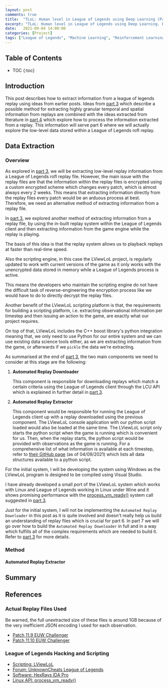 ```yaml
---
layout: post
comments: true
title:  "TLoL: Human level in League of Legends using Deep Learning (Part 5 - Data Extraction)"
excerpt: "TLoL: Human level in League of Legends using Deep Learning. Existing solutions, problem analysis, initial ideas, data exploration, visualisation, intuition and possible solutions."
date:   2021-09-04 14:00:00
categories: [Project]
tags: ["League of Legends", "Machine Learning", "Reinforcement Learning", "TLoL", "Data Extraction", "Data Exploration"]
---
```


## Table of Contents

* TOC
{:toc}

## Introduction

This post describes how to extract information from a league of legends replay
using ideas from earlier posts. Ideas from [part 3](https://miscellaneousstuff.github.io/project/2021/09/03/tlol-part-3-initial-ideas.html) which describe a possible method
for extracting highly granular temporal and spatial information from replays are combined
with the ideas extracted from literature in
[part 4](https://miscellaneousstuff.github.io/project/2021/09/04/tlol-part-4-exploring-the-literature.html) which explore how to process the information
extracted from a replay. This information will serve part 6 where we will actually
explore the low-level data stored within a League of Legends rofl replay.

## Data Extraction

### Overview

As explored in [part 3](https://miscellaneousstuff.github.io/project/2021/09/03/tlol-part-3-initial-ideas.html), we will be extracting low-level replay information
from a League of Legends rofl replay file. However, the main issue with the replay
files are that the information within the replay files is encrypted using a custom
encrypted scheme which changes every patch, which is almost always every 2 weeks.
This means that extracting information directly from the replay files every patch
would be an arduous process at best. Therefore, we need an alternative method of
extracting information from a replay file.

In [part 3](https://miscellaneousstuff.github.io/project/2021/09/03/tlol-part-3-initial-ideas.html), we explored another method of extracting information from a replay file, by
using the in-built replay system within the League of Legends client and then
extracting information from the game engine while the replay is playing.

The basis of this idea is that the replay system allows us to playback replays
at faster than real-time speed.

Also the scripting engine, in this case the LViewLoL project,
is regularly updated to work with current versions of the game as it only works
with the unencrypted data stored in memory while a League of Legends process is
active.

This means the developers who maintain the scripting engine do not have
the difficult task of reverse-engineering the encryption process like we would
have to do to directly decrypt the replay files.

Another benefit of the LViewLoL
scripting platform is that, the requirements for building a scripting platform,
i.e. extracting observational information per timestep and then issuing an
action to the game, are exactly what our project requires.

On top of that,
LViewLoL includes the C++ boost library's python integration meaning that, we
only need to use Python for our entire system and we can use existing data science
tools either, as we are extracting information from the game, or afterwards if
we `pickle` the data we're extracting.

As summarised at the end of [part 3](https://miscellaneousstuff.github.io/project/2021/09/03/tlol-part-3-initial-ideas.html), the two main components we need to consider at this
stage are the following:

1. **Automated Replay Downloader**

    This component is responsible for downloading replays which match a certain
    criteria using the League of Legends client through the LCU API which
    is explained in further detail in [part 3](https://miscellaneousstuff.github.io/project/2021/09/03/tlol-part-3-initial-ideas.html).

2. **Automated Replay Extractor**

    This component would be responsible for running the League of Legends
    client up with a replay downloaded using the previous component. The LViewLoL
    console application with our python script loaded would also be loaded at
    the same time. The LViewLoL script only starts the python script when the
    game is running which is convenient for us. Then, when the replay starts,
    the python script would be provided with observations as the game is running.
    For a comprehensive list of what information is available at each timestep,
    refer to [their GitHub page](https://github.com/orkido/LViewLoL/blob/dd699d52be34c36ecf65117a1c27463e91d60334/LView/PyStructs.h) (as of 04/09/2021)
    which lists all data structures available to a python script.

For the initial system, I will be developing the system using Windows as the
LViewLoL program is designed to be compiled using Visual Studio.

I have already developed a small port of the
LViewLoL system which works with Linux and League of Legends working in Linux under Wine
and it shows promising performance with the [process_vm_readv()](https://man7.org/linux/man-pages/man2/process_vm_readv.2.html) system call suggested in [part 3](https://miscellaneousstuff.github.io/project/2021/09/03/tlol-part-3-initial-ideas.html).

Just for the initial system, I will not be implementing the `Automated Replay Downloader`
in this post as it is quite involved and doesn't really help us build an understanding
of replay files which is crucial for part 6. In part 7 we will go over how to build
the `Automated Replay Downloader` in full and in a way which fulfills all of the complex
requirements which are needed to build it. Refer to [part 3](https://miscellaneousstuff.github.io/project/2021/09/03/tlol-part-3-initial-ideas.html) for more details.

### Method

#### Automated Replay Extractor



## Summary



## References

### Actual Replay Files Used

Be warned, the full unextracted size of these files is around 1GB because of the
very inefficient JSON encoding I used for each observation.
- [Patch 11.9 EUW Challenger](https://drive.google.com/file/d/1fMBlnPcbKWhiQG1tTU4c5h4JEQ6wobmk/view?usp=sharing)
- [Patch 11.10 EUW Challenger](https://drive.google.com/file/d/1wIwthLt7vIjibR1VBJTWZ2Zkst9wsSv0/view?usp=sharing)

### League of Legends Hacking and Scripting
- [Scripting: LViewLoL](https://github.com/orkido/LViewLoL)
- [Forum: UnknownCheats League of Legends](https://www.unknowncheats.me/forum/league-of-legends/)
- [Software: HexRays IDA Pro](https://hex-rays.com/ida-pro/)
- [Linux API: process_vm_readv()](https://man7.org/linux/man-pages/man2/process_vm_readv.2.html)